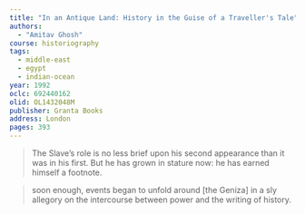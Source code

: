 ```yaml
---
title: "In an Antique Land: History in the Guise of a Traveller's Tale"
authors:
  - "Amitav Ghosh"
course: historiography
tags:
  - middle-east
  - egypt
  - indian-ocean
year: 1992
oclc: 692440162
olid: OL1432048M
publisher: Granta Books
address: London
pages: 393
---
```


> The Slave’s role is no less brief upon his second appearance than it was in his first. But he has grown in stature now: he has earned himself a footnote.

> soon enough, events began to unfold around [the Geniza] in a sly allegory on the intercourse between power and the writing of history.

